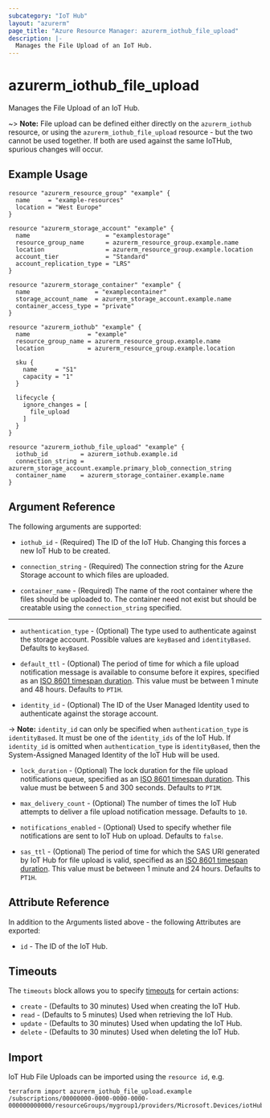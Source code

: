 ```yaml
---
subcategory: "IoT Hub"
layout: "azurerm"
page_title: "Azure Resource Manager: azurerm_iothub_file_upload"
description: |-
  Manages the File Upload of an IoT Hub.
---
```


# azurerm_iothub_file_upload

Manages the File Upload of an IoT Hub.

~> **Note:** File upload can be defined either directly on the `azurerm_iothub` resource, or using the `azurerm_iothub_file_upload` resource - but the two cannot be used together. If both are used against the same IoTHub, spurious changes will occur.

## Example Usage

```hcl
resource "azurerm_resource_group" "example" {
  name     = "example-resources"
  location = "West Europe"
}

resource "azurerm_storage_account" "example" {
  name                     = "examplestorage"
  resource_group_name      = azurerm_resource_group.example.name
  location                 = azurerm_resource_group.example.location
  account_tier             = "Standard"
  account_replication_type = "LRS"
}

resource "azurerm_storage_container" "example" {
  name                  = "examplecontainer"
  storage_account_name  = azurerm_storage_account.example.name
  container_access_type = "private"
}

resource "azurerm_iothub" "example" {
  name                = "example"
  resource_group_name = azurerm_resource_group.example.name
  location            = azurerm_resource_group.example.location

  sku {
    name     = "S1"
    capacity = "1"
  }

  lifecycle {
    ignore_changes = [
      file_upload
    ]
  }
}

resource "azurerm_iothub_file_upload" "example" {
  iothub_id         = azurerm_iothub.example.id
  connection_string = azurerm_storage_account.example.primary_blob_connection_string
  container_name    = azurerm_storage_container.example.name
}
```

## Argument Reference

The following arguments are supported:

* `iothub_id` - (Required) The ID of the IoT Hub. Changing this forces a new IoT Hub to be created.

* `connection_string` - (Required) The connection string for the Azure Storage account to which files are uploaded.

* `container_name` - (Required) The name of the root container where the files should be uploaded to. The container need not exist but should be creatable using the `connection_string` specified.

---

* `authentication_type` - (Optional) The type used to authenticate against the storage account. Possible values are `keyBased` and `identityBased`. Defaults to `keyBased`.

* `default_ttl` - (Optional) The period of time for which a file upload notification message is available to consume before it expires, specified as an [ISO 8601 timespan duration](https://en.wikipedia.org/wiki/ISO_8601#Durations). This value must be between 1 minute and 48 hours. Defaults to `PT1H`.

* `identity_id` - (Optional) The ID of the User Managed Identity used to authenticate against the storage account.

-> **Note:** `identity_id` can only be specified when `authentication_type` is `identityBased`. It must be one of the `identity_ids` of the IoT Hub. If `identity_id` is omitted when `authentication_type` is `identityBased`, then the System-Assigned Managed Identity of the IoT Hub will be used.

* `lock_duration` - (Optional) The lock duration for the file upload notifications queue, specified as an [ISO 8601 timespan duration](https://en.wikipedia.org/wiki/ISO_8601#Durations). This value must be between 5 and 300 seconds. Defaults to `PT1M`.

* `max_delivery_count` - (Optional) The number of times the IoT Hub attempts to deliver a file upload notification message. Defaults to `10`.

* `notifications_enabled` - (Optional) Used to specify whether file notifications are sent to IoT Hub on upload. Defaults to `false`.

* `sas_ttl` - (Optional) The period of time for which the SAS URI generated by IoT Hub for file upload is valid, specified as an [ISO 8601 timespan duration](https://en.wikipedia.org/wiki/ISO_8601#Durations). This value must be between 1 minute and 24 hours. Defaults to `PT1H`.

## Attribute Reference

In addition to the Arguments listed above - the following Attributes are exported: 

* `id` - The ID of the IoT Hub.

## Timeouts

The `timeouts` block allows you to specify [timeouts](https://developer.hashicorp.com/terraform/language/resources/configure#define-operation-timeouts) for certain actions:

* `create` - (Defaults to 30 minutes) Used when creating the IoT Hub.
* `read` - (Defaults to 5 minutes) Used when retrieving the IoT Hub.
* `update` - (Defaults to 30 minutes) Used when updating the IoT Hub.
* `delete` - (Defaults to 30 minutes) Used when deleting the IoT Hub.

## Import

IoT Hub File Uploads can be imported using the `resource id`, e.g.

```shell
terraform import azurerm_iothub_file_upload.example /subscriptions/00000000-0000-0000-0000-000000000000/resourceGroups/mygroup1/providers/Microsoft.Devices/iotHubs/hub1
```
